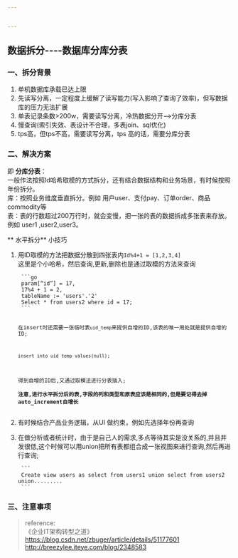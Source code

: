 ```yaml
---


---
```


<h2 id="数据拆分----数据库分库分表">数据拆分----数据库分库分表</h2>
<h3 id="一、拆分背景">一、<strong>拆分背景</strong></h3>
<ol>
<li>单机数据库承载已达上限</li>
<li>先读写分离，一定程度上缓解了读写能力(写入影响了查询了效率)，但写数据库的压力无法扩展</li>
<li>单表记录条数&gt;200w，需要读写分离，冷热数据分开—&gt;分库分表</li>
<li>慢查询(索引失效、表设计不合理，多表join、sql优化)</li>
<li>tps高，但tps不高，需要读写分离，tps 高的话，需要分库分表</li>
</ol>
<h3 id="二、解决方案">二、<strong>解决方案</strong></h3>
<p>即 <strong>分库分表</strong>：<br>
一般作法按照Id哈希取模的方式拆分，还有结合数据结构和业务场景，有时候按照年份拆分。<br>
库：按照业务维度垂直拆分。例如 用户user、支付pay、订单order、商品commodity等<br>
表：表的行数超过200万行时，就会变慢，把一张的表的数据拆成多张表来存放。例如 user1 ,user2,user3。</p>
<p>** 水平拆分** 小技巧</p>
<ol>
<li>
<p>用ID取模的方法把数据分散到四张表内<code>Id%4+1 = [1,2,3,4]</code><br>
这里是个小哈希，然后查询,更新,删除也是通过取模的方法来查询</p>
<pre><code> ```go
 param[“id”] = 17,
 17%4 + 1 = 2,  
 tableName := 'users'.'2'
 Select * from users2 where id = 17;
 ```

 在insert时还需要一张临时表`uid_temp`来提供自增的ID,该表的唯一用处就是提供自增的ID;

 ```
 insert into uid_temp values(null);
 ```

 得到自增的ID后,又通过取模法进行分表插入;  
 **注意,进行水平拆分后的表,字段的列和类型和原表应该是相同的,但是要记得去掉auto_increment自增长**
</code></pre>
</li>
<li>
<p>有时候结合产品业务逻辑，从UI 做约束，例如先选择年份再查询</p>
</li>
<li>
<p>在做分析或者统计时，由于是自己人的需求,多点等待其实是没关系的,并且并发很低,这个时候可以用union把所有表都组合成一张视图来进行查询,然后再进行查询;</p>
<pre><code> ```
 Create view users as select from users1 union select from users2 union.........
 ```
</code></pre>
</li>
</ol>
<h3 id="三、注意事项">三、注意事项</h3>
<blockquote>
<p>reference:<br>
《企业IT架构转型之道》<br>
<a href="https://blog.csdn.net/zbuger/article/details/51177601">https://blog.csdn.net/zbuger/article/details/51177601</a><br>
<a href="http://breezylee.iteye.com/blog/2348583">http://breezylee.iteye.com/blog/2348583</a></p>
</blockquote>

